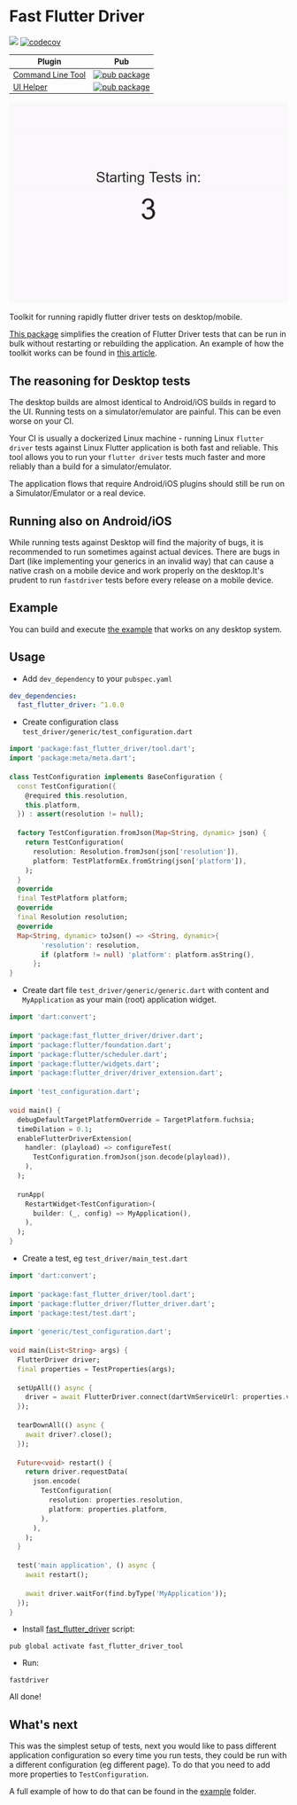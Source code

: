 
# Fast Flutter Driver
[![](https://github.com/tomaszpolanski/fast_flutter_driver/workflows/Analyze/badge.svg)](https://github.com/tomaszpolanski/fast_flutter_driver/actions?query=workflow%3A%22Analyze%22)
[![codecov](https://codecov.io/gh/tomaszpolanski/fast_flutter_driver/branch/master/graph/badge.svg)](https://codecov.io/gh/tomaszpolanski/fast_flutter_driver)

| Plugin | Pub |
|--------|-----|
| [Command Line Tool](https://github.com/tomaszpolanski/fast_flutter_driver/tree/master/tool) | [![pub package](https://img.shields.io/pub/v/fast_flutter_driver_tool.svg)](https://pub.dev/packages/fast_flutter_driver_tool) |
| [UI Helper](https://github.com/tomaszpolanski/fast_flutter_driver/tree/master/driver) | [![pub package](https://img.shields.io/pub/v/fast_flutter_driver.svg)](https://pub.dev/packages/fast_flutter_driver) |


![](https://github.com/tomaszpolanski/fast_flutter_driver/raw/master/example/assets/demo.gif)

Toolkit for running rapidly flutter driver tests on desktop/mobile.

[This package](https://pub.dev/packages/fast_flutter_driver_tool) simplifies the creation of Flutter Driver tests that can be run in bulk without restarting or rebuilding the application.
An example of how the toolkit works can be found in [this article](https://medium.com/flutter-community/blazingly-fast-flutter-driver-tests-5e375c833aa).

## The reasoning for Desktop tests
The desktop builds are almost identical to Android/iOS builds in regard to the UI.
Running tests on a simulator/emulator are painful. This can be even worse on your CI.

Your CI is usually a dockerized Linux machine - running Linux `flutter driver` tests against Linux Flutter application is both fast and reliable.
This tool allows you to run your `flutter driver` tests much faster and more reliably than a build for a simulator/emulator.

The application flows that require Android/iOS plugins should still be run on a Simulator/Emulator or a real device.

## Running also on Android/iOS
While running tests against Desktop will find the majority of bugs, it is recommended to run sometimes against actual devices. There are bugs in Dart (like implementing your generics in an invalid way) that can cause a native crash on a mobile device and work properly on the desktop.It's prudent to run `fastdriver` tests before every release on a mobile device.

## Example
You can build and execute [the example](https://github.com/tomaszpolanski/fast_flutter_driver/tree/master/example) that works on any desktop system.

## Usage

- Add `dev_dependency` to your `pubspec.yaml`
```yaml
dev_dependencies:
  fast_flutter_driver: ^1.0.0
```

- Create configuration class `test_driver/generic/test_configuration.dart`
```dart
import 'package:fast_flutter_driver/tool.dart';
import 'package:meta/meta.dart';

class TestConfiguration implements BaseConfiguration {
  const TestConfiguration({
    @required this.resolution,
    this.platform,
  }) : assert(resolution != null);

  factory TestConfiguration.fromJson(Map<String, dynamic> json) {
    return TestConfiguration(
      resolution: Resolution.fromJson(json['resolution']),
      platform: TestPlatformEx.fromString(json['platform']),
    );
  }
  @override
  final TestPlatform platform;
  @override
  final Resolution resolution;
  @override
  Map<String, dynamic> toJson() => <String, dynamic>{
        'resolution': resolution,
        if (platform != null) 'platform': platform.asString(),
      };
}

```
- Create dart file `test_driver/generic/generic.dart` with content and `MyApplication` as your main (root) application widget.
```dart
import 'dart:convert';

import 'package:fast_flutter_driver/driver.dart';
import 'package:flutter/foundation.dart';
import 'package:flutter/scheduler.dart';
import 'package:flutter/widgets.dart';
import 'package:flutter_driver/driver_extension.dart';

import 'test_configuration.dart';

void main() {
  debugDefaultTargetPlatformOverride = TargetPlatform.fuchsia;
  timeDilation = 0.1;
  enableFlutterDriverExtension(
    handler: (playload) => configureTest(
      TestConfiguration.fromJson(json.decode(playload)),
    ),
  );

  runApp(
    RestartWidget<TestConfiguration>(
      builder: (_, config) => MyApplication(),
    ),
  );
}

```
- Create a test, eg `test_driver/main_test.dart` 
```dart
import 'dart:convert';

import 'package:fast_flutter_driver/tool.dart';
import 'package:flutter_driver/flutter_driver.dart';
import 'package:test/test.dart';

import 'generic/test_configuration.dart';

void main(List<String> args) {
  FlutterDriver driver;
  final properties = TestProperties(args);

  setUpAll(() async {
    driver = await FlutterDriver.connect(dartVmServiceUrl: properties.vmUrl);
  });

  tearDownAll(() async {
    await driver?.close();
  });

  Future<void> restart() {
    return driver.requestData(
      json.encode(
        TestConfiguration(
          resolution: properties.resolution,
          platform: properties.platform,
        ),
      ),
    );
  }

  test('main application', () async {
    await restart();

    await driver.waitFor(find.byType('MyApplication'));
  });
}

```
- Install [fast_flutter_driver](https://github.com/tomaszpolanski/fast_flutter_driver/tree/master/tool) script:
```shell script
pub global activate fast_flutter_driver_tool
```
- Run:
```shell script
fastdriver
```

All done!

## What's next
This was the simplest setup of tests, next you would like to pass different application configuration so every time you run tests, they could be run with a different configuration (eg different page). To do that you need to add more properties to `TestConfiguration`.

A full example of how to do that can be found in the [example](https://github.com/tomaszpolanski/fast_flutter_driver/tree/master/example#fast-flutter-driver-example) folder.
